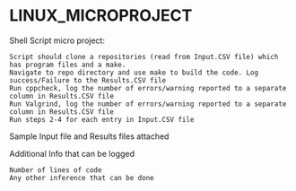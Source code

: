 # LINUX_MICROPROJECT
Shell Script micro project:

    Script should clone a repositories (read from Input.CSV file) which has program files and a make.
    Navigate to repo directory and use make to build the code. Log success/Failure to the Results.CSV file
    Run cppcheck, log the number of errors/warning reported to a separate column in Results.CSV file
    Run Valgrind, log the number of errors/warning reported to a separate column in Results.CSV file
    Run steps 2-4 for each entry in Input.CSV file

Sample Input file and Results files attached

Additional Info that can be logged

    Number of lines of code
    Any other inference that can be done
